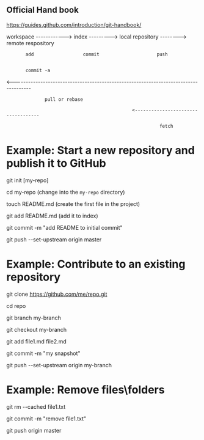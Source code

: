 ## Official Hand book
https://guides.github.com/introduction/git-handbook/

           
workspace ------------> index ---------> local repository --------> remote respository

           add                  commit                     push
           
           
           commit -a
           
           
           
<-------------------------------------------------------------------------------------

                  pull or rebase
                  
                                                  <-----------------------------------
                                                  
                                                            fetch
                                                      
                 
           
# Example: Start a new repository and publish it to GitHub

git init [my-repo]    

cd my-repo (change into the `my-repo` directory)

touch README.md       (create the first file in the project)

git add README.md (add it to index)

git commit -m "add README to initial commit"

git push --set-upstream origin master



# Example: Contribute to an existing repository

git clone https://github.com/me/repo.git

cd repo

git branch my-branch

git checkout my-branch

git add file1.md file2.md


git commit -m "my snapshot"

git push --set-upstream origin my-branch


# Example: Remove files\folders

git rm --cached file1.txt

git commit -m "remove file1.txt"

git push origin master  
